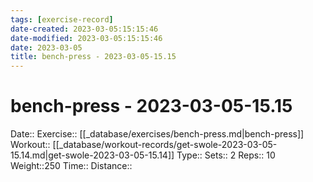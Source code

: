 ```yaml
---
tags: [exercise-record]
date-created: 2023-03-05:15:15:46
date-modified: 2023-03-05:15:15:46
date: 2023-03-05
title: bench-press - 2023-03-05-15.15
---
```


# bench-press - 2023-03-05-15.15

Date::
Exercise:: [[_database/exercises/bench-press.md|bench-press]]
Workout:: [[_database/workout-records/get-swole-2023-03-05-15.14.md|get-swole-2023-03-05-15.14]]
Type::
Sets:: 2
Reps:: 10
Weight::250
Time:: 
Distance::
